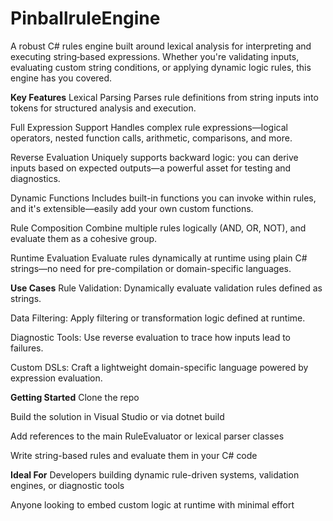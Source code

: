 # PinballruleEngine
A robust C# rules engine built around lexical analysis for interpreting and executing string‑based expressions. Whether you're validating inputs, evaluating custom string conditions, or applying dynamic logic rules, this engine has you covered.

**Key Features**
Lexical Parsing
Parses rule definitions from string inputs into tokens for structured analysis and execution.

Full Expression Support
Handles complex rule expressions—logical operators, nested function calls, arithmetic, comparisons, and more.

Reverse Evaluation
Uniquely supports backward logic: you can derive inputs based on expected outputs—a powerful asset for testing and diagnostics.

Dynamic Functions
Includes built-in functions you can invoke within rules, and it's extensible—easily add your own custom functions.

Rule Composition
Combine multiple rules logically (AND, OR, NOT), and evaluate them as a cohesive group.

Runtime Evaluation
Evaluate rules dynamically at runtime using plain C# strings—no need for pre-compilation or domain-specific languages.

**Use Cases**
Rule Validation: Dynamically evaluate validation rules defined as strings.

Data Filtering: Apply filtering or transformation logic defined at runtime.

Diagnostic Tools: Use reverse evaluation to trace how inputs lead to failures.

Custom DSLs: Craft a lightweight domain-specific language powered by expression evaluation.

**Getting Started**
Clone the repo

Build the solution in Visual Studio or via dotnet build

Add references to the main RuleEvaluator or lexical parser classes

Write string-based rules and evaluate them in your C# code

**Ideal For**
Developers building dynamic rule-driven systems, validation engines, or diagnostic tools

Anyone looking to embed custom logic at runtime with minimal effort
